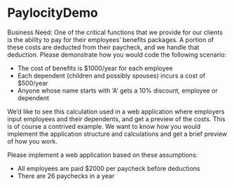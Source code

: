 # PaylocityDemo

Business Need:
One of the critical functions that we provide for our clients is the ability to pay for their employees’ benefits packages. A portion of these costs are deducted from their paycheck, and we handle that deduction. Please demonstrate how you would code the following scenario:
* The cost of benefits is $1000/year for each employee
* Each dependent (children and possibly spouses) incurs a cost of $500/year
* Anyone whose name starts with ‘A’ gets a 10% discount, employee or dependent

We’d like to see this calculation used in a web application where employers input employees and their dependents, and get a preview of the costs. This is of course a contrived example. We want to know how you would implement the application structure and calculations and get a brief preview of how you work.

Please implement a web application based on these assumptions:
* All employees are paid $2000 per paycheck before deductions
* There are 26 paychecks in a year
